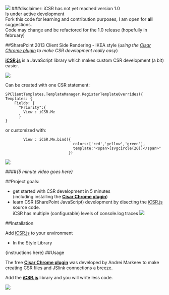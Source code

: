 ![](https://avatars0.githubusercontent.com/u/14222997?v=3&s=96)
###disclaimer:
iCSR has not yet reached version 1.0  
Is under active development  
Fork this code for learning and contribution purposes, I am open for **all** suggestions.  
Code may change and be refactored for the 1.0 release (hopefully in february)  

##SharePoint 2013 Client Side Rendering - IKEA style
(*using the [Cisar Chrome plugin](https://chrome.google.com/webstore/detail/cisar/nifbdojdggkboiifaklkamfpjcmgafpo?hl=en) to make CSR development really easy*)


[**iCSR.js**](https://github.com/365CSI/iCSR/blob/master/iCSR.js) is a JavaScript library which makes custom CSR development (a bit) easier.  

![](http://i.imgur.com/ZUNgWGh.jpg)

Can be created with one CSR statement: 

    SPClientTemplates.TemplateManager.RegisterTemplateOverrides({
    Templates: {
        Fields: {
          "Priority":{
            View : iCSR.Me
          }
    }

or customized with:

            View : iCSR.Me.bind({
                                  colors:['red','yellow','green'],
					              template:"<span>[svgcircle(20)]</span>"
            					})

![](http://i.imgur.com/pOMU6YW.jpg)  


####*{5 minute video goes here}*

##Project goals:

* get started with CSR development in 5 minutes  
(including installing the [**Cisar Chrome plugin**](https://chrome.google.com/webstore/detail/cisar/nifbdojdggkboiifaklkamfpjcmgafpo?hl=en))  
* learn CSR (SharePoint JavaScript) development by disecting the [iCSR.js](https://github.com/365CSI/iCSR/blob/master/iCSR.js) source code.  
iCSR has multiple (configurable) levels of console.log traces
![](http://i.imgur.com/NkVJTL7.jpg) 

##Installation

Add [iCSR.js](https://github.com/365CSI/iCSR/blob/master/iCSR.js) to your environment

* In the Style Library

{instructions here}
##Usage

The free [**Cisar Chrome plugin**](https://chrome.google.com/webstore/detail/cisar/nifbdojdggkboiifaklkamfpjcmgafpo?hl=en) was developed by Andrei Markeev to make creating CSR files and JSlink connections a breeze.

Add the [**iCSR.js**](https://github.com/365CSI/iCSR/blob/master/iCSR.js) library and you will write less code.

![](http://i.imgur.com/89vJz3x.jpg)
